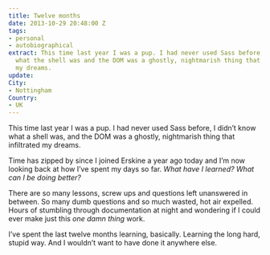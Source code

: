 ```yaml
---
title: Twelve months
date: 2013-10-29 20:48:00 Z
tags:
- personal
- autobiographical
extract: This time last year I was a pup. I had never used Sass before, I didn’t know
  what the shell was and the DOM was a ghostly, nightmarish thing that infiltrated
  my dreams.
update: 
City:
- Nottingham
Country:
- UK
---
```


This time last year I was a pup. I had never used Sass before, I didn’t know what a shell was, and the DOM was a ghostly, nightmarish thing that infiltrated my dreams.

Time has zipped by since I joined Erskine a year ago today and I’m now looking back at how I’ve spent my days so far. *What have I learned? What can I be doing better?* 

There are so many lessons, screw ups and questions left unanswered in between. So many dumb questions and so much wasted, hot air expelled. Hours of stumbling through documentation at night and wondering if I could ever make just this *one damn thing* work.

I’ve spent the last twelve months learning, basically. Learning the long hard, stupid way. And I wouldn’t want to have done it anywhere else.
